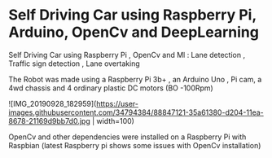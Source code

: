 # Self Driving Car using Raspberry Pi, Arduino, OpenCv and DeepLearning
Self Driving Car using Raspberry Pi , OpenCv and Ml : Lane detection , Traffic sign detection , Lane overtaking

The Robot was made using a Raspberry Pi 3b+ , an Arduino Uno , Pi cam, a 4wd chassis and 4 ordinary plastic DC motors (BO -100Rpm)

![IMG_20190928_182959](https://user-images.githubusercontent.com/34794384/88847121-35a61380-d204-11ea-8678-21169d9bb7d0.jpg | width=100)



OpenCv and other dependencies were installed on a Raspberry Pi with Raspbian (latest Raspberry pi shows some issues with OpenCv installation)

